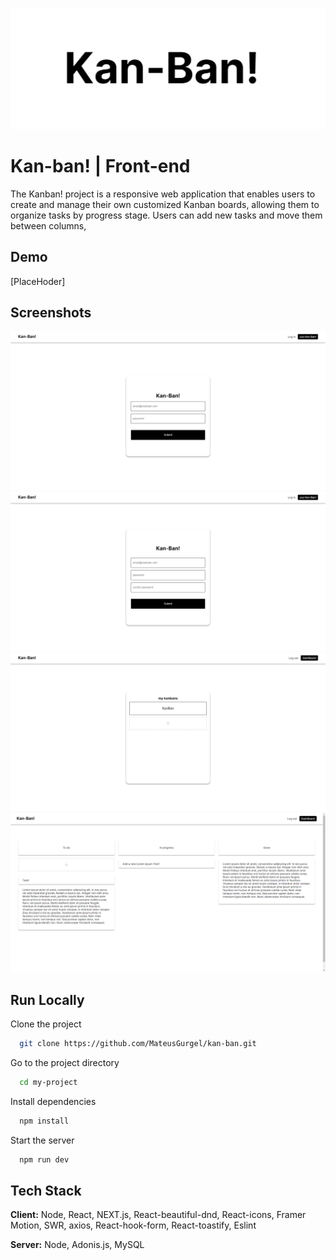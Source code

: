 ![Logo](https://github.com/MateusGurgel/kan-ban/blob/main/demo/Kanban_Logo.png)


# Kan-ban! | Front-end

The Kanban! project is a responsive web application that enables users to create and manage their own customized Kanban boards, allowing them to organize tasks by progress stage. Users can add new tasks and move them between columns,


## Demo

[PlaceHoder]


## Screenshots

![App Screenshot](https://github.com/MateusGurgel/kan-ban/blob/main/demo/ScreenShot_1.png)
![App Screenshot](https://github.com/MateusGurgel/kan-ban/blob/main/demo/ScreenShot_2.png)
![App Screenshot](https://github.com/MateusGurgel/kan-ban/blob/main/demo/ScreenShot_3.png)
![App Screenshot](https://github.com/MateusGurgel/kan-ban/blob/main/demo/ScreenShot_4.png)

## Run Locally

Clone the project

```bash
  git clone https://github.com/MateusGurgel/kan-ban.git
```

Go to the project directory

```bash
  cd my-project
```

Install dependencies

```bash
  npm install
```

Start the server

```bash
  npm run dev
```


## Tech Stack

**Client:** Node, React, NEXT.js, React-beautiful-dnd, React-icons, Framer Motion, SWR, axios, React-hook-form, React-toastify, Eslint

**Server:** Node, Adonis.js, MySQL

